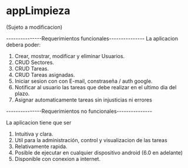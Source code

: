 # appLimpieza

(Sujeto a modificacion)

---------------Requerimientos funcionales---------------
La aplicacion debera poder:

1. Crear, mostrar, modificar y eliminar Usuarios.
2. CRUD Sectores.
3. CRUD Tareas.
4. CRUD Tareas asignadas.
5. Iniciar sesion con con E-mail, constraseña / auth google.
6. Notificar al usuario las tareas que debe realizar en el ultimo dia del plazo.
7. Asignar automaticamente tareas sin injusticias ni errores



---------------Requerimientos no funcionales---------------

La aplicacion tiene que ser
1. Intuitiva y clara.
2. Util para la administración, control y visualizacion de las tareas
3. Relativamente rapida.
4. Posible de ejecutar en cualquier dispositivo android (6.0 en adelante)
5. Disponible con conexion a internet.
